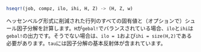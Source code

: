 ```julia
hseqr!(job, compz, ilo, ihi, H, Z) -> (H, Z, w)
```

ヘッセンベルグ形式に削減された行列のすべての固有値と（オプションで）シュール因子分解を計算します。`H`が`gebal!`でバランスされている場合、`ilo`と`ihi`は`gebal!`の出力です。そうでない場合は、`ilo = 1`および`ihi = size(H,2)`である必要があります。`tau`には因子分解の基本反射体が含まれています。
